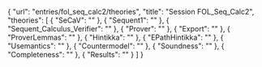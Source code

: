 {
    "url": "entries/fol_seq_calc2/theories",
    "title": "Session FOL_Seq_Calc2",
    "theories": [
        {
            "SeCaV": ""
        },
        {
            "Sequent1": ""
        },
        {
            "Sequent_Calculus_Verifier": ""
        },
        {
            "Prover": ""
        },
        {
            "Export": ""
        },
        {
            "ProverLemmas": ""
        },
        {
            "Hintikka": ""
        },
        {
            "EPathHintikka": ""
        },
        {
            "Usemantics": ""
        },
        {
            "Countermodel": ""
        },
        {
            "Soundness": ""
        },
        {
            "Completeness": ""
        },
        {
            "Results": ""
        }
    ]
}